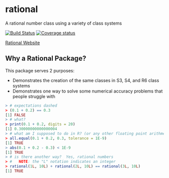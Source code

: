 # rational

A rational number class using a variety of class systems

[![Build Status](https://travis-ci.org/bertcarnell/rational.svg?branch=master)](https://travis-ci.org/bertcarnell/rational)
[![Coverage status](https://codecov.io/gh/bertcarnell/rational/branch/master/graph/badge.svg)](https://codecov.io/github/bertcarnell/rational?branch=master)

[Rational Website](https://bertcarnell.github.io/rational/)

## Why a Rational Package?

This package serves 2 purposes:

- Demonstrates the creation of the same classes in S3, S4, and R6 class systems
- Demonstrates one way to solve some numerical accuracy problems that people struggle with

```r
> # expectations dashed
> (0.1 + 0.2) == 0.3
[1] FALSE
> # what?
> print(0.1 + 0.2, digits = 20)
[1] 0.30000000000000004
> # what am I supposed to do in R? (or any other floating point arithmetic system)
> all.equal(0.1 + 0.2, 0.3, tolerance = 1E-9)
[1] TRUE
> abs(0.1 + 0.2 - 0.3) < 1E-9
[1] TRUE
> # is there another way?  Yes, rational numbers
> #   NOTE: the "L" notation indicates an integer
> rational(1L, 10L) + rational(2L, 10L) == rational(3L, 10L)
[1] TRUE
```
